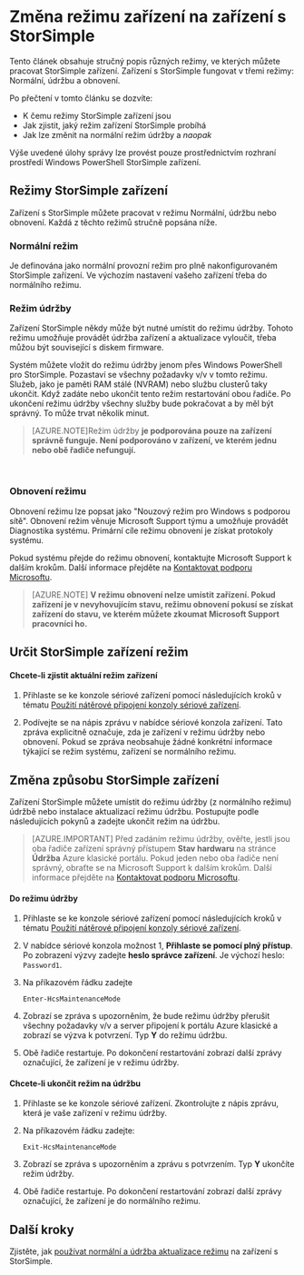 <properties 
   pageTitle="Změna režimu zařízení StorSimple | Microsoft Azure"
   description="Popisuje režimy zařízení StorSimple a vysvětluje, jak používat Windows PowerShell pro StorSimple Změna režimu zařízení."
   services="storsimple"
   documentationCenter=""
   authors="alkohli"
   manager="carmonm"
   editor="" />
<tags 
   ms.service="storsimple"
   ms.devlang="na"
   ms.topic="article"
   ms.tgt_pltfrm="na"
   ms.workload="na"
   ms.date="06/17/2016"
   ms.author="alkohli" />

# <a name="change-the-device-mode-on-your-storsimple-device"></a>Změna režimu zařízení na zařízení s StorSimple

Tento článek obsahuje stručný popis různých režimy, ve kterých můžete pracovat StorSimple zařízení. Zařízení s StorSimple fungovat v třemi režimy: Normální, údržbu a obnovení. 

Po přečtení v tomto článku se dozvíte:

- K čemu režimy StorSimple zařízení jsou
- Jak zjistit, jaký režim zařízení StorSimple probíhá
- Jak lze změnit na normální režim údržby a *naopak*


Výše uvedené úlohy správy lze provést pouze prostřednictvím rozhraní prostředí Windows PowerShell StorSimple zařízení.

## <a name="about-storsimple-device-modes"></a>Režimy StorSimple zařízení

Zařízení s StorSimple můžete pracovat v režimu Normální, údržbu nebo obnovení. Každá z těchto režimů stručně popsána níže.

### <a name="normal-mode"></a>Normální režim

Je definována jako normální provozní režim pro plně nakonfigurovaném StorSimple zařízení. Ve výchozím nastavení vašeho zařízení třeba do normálního režimu.

### <a name="maintenance-mode"></a>Režim údržby

Zařízení StorSimple někdy může být nutné umístit do režimu údržby. Tohoto režimu umožňuje provádět údržba zařízení a aktualizace vyloučit, třeba můžou být související s diskem firmware.

Systém můžete vložit do režimu údržby jenom přes Windows PowerShell pro StorSimple. Pozastaví se všechny požadavky v/v v tomto režimu. Služeb, jako je paměti RAM stálé (NVRAM) nebo službu clusterů taky ukončit. Když zadáte nebo ukončit tento režim restartování obou řadiče. Po ukončení režimu údržby všechny služby bude pokračovat a by měl být správný. To může trvat několik minut.

>[AZURE.NOTE]Režim údržby **je podporována pouze na zařízení správně funguje. Není podporováno v zařízení, ve kterém jednu nebo obě řadiče nefungují.**
</br>

### <a name="recovery-mode"></a>Obnovení režimu

Obnovení režimu lze popsat jako "Nouzový režim pro Windows s podporou sítě". Obnovení režim věnuje Microsoft Support týmu a umožňuje provádět Diagnostika systému. Primární cíle režimu obnovení je získat protokoly systému.

Pokud systému přejde do režimu obnovení, kontaktujte Microsoft Support k dalším krokům. Další informace přejděte na [Kontaktovat podporu Microsoftu](storsimple-contact-microsoft-support.md).

>[AZURE.NOTE] **V režimu obnovení nelze umístit zařízení. Pokud zařízení je v nevyhovujícím stavu, režimu obnovení pokusí se získat zařízení do stavu, ve kterém můžete zkoumat Microsoft Support pracovníci ho.**

## <a name="determine-storsimple-device-mode"></a>Určit StorSimple zařízení režim

#### <a name="to-determine-the-current-device-mode"></a>Chcete-li zjistit aktuální režim zařízení

1. Přihlaste se ke konzole sériové zařízení pomocí následujících kroků v tématu [Použití nátěrové připojení konzoly sériové zařízení](storsimple-deployment-walkthrough.md#use-putty-to-connect-to-the-device-serial-console).

2. Podívejte se na nápis zprávu v nabídce sériové konzola zařízení. Tato zpráva explicitně označuje, zda je zařízení v režimu údržby nebo obnovení. Pokud se zpráva neobsahuje žádné konkrétní informace týkající se režim systému, zařízení se normálního režimu.

## <a name="change-the-storsimple-device-mode"></a>Změna způsobu StorSimple zařízení 

Zařízení StorSimple můžete umístit do režimu údržby (z normálního režimu) údržbě nebo instalace aktualizací režimu údržbu. Postupujte podle následujících pokynů a zadejte ukončit režim na údržbu.

> [AZURE.IMPORTANT] Před zadáním režimu údržby, ověřte, jestli jsou oba řadiče zařízení správný přístupem **Stav hardwaru** na stránce **Údržba** Azure klasické portálu. Pokud jeden nebo oba řadiče není správný, obraťte se na Microsoft Support k dalším krokům. Další informace přejděte na [Kontaktovat podporu Microsoftu](storsimple-contact-microsoft-support.md).

#### <a name="to-enter-maintenance-mode"></a>Do režimu údržby

1. Přihlaste se ke konzole sériové zařízení pomocí následujících kroků v tématu [Použití nátěrové připojení konzoly sériové zařízení](storsimple-deployment-walkthrough.md#use-putty-to-connect-to-the-device-serial-console).

2. V nabídce sériové konzola možnost 1, **Přihlaste se pomocí plný přístup**. Po zobrazení výzvy zadejte **heslo správce zařízení**. Je výchozí heslo: `Password1`.

3. Na příkazovém řádku zadejte 

    `Enter-HcsMaintenanceMode`

4. Zobrazí se zpráva s upozorněním, že bude režimu údržby přerušit všechny požadavky v/v a server připojení k portálu Azure klasické a zobrazí se výzva k potvrzení. Typ **Y** do režimu údržbu.

5. Obě řadiče restartuje. Po dokončení restartování zobrazí další zprávy označující, že zařízení je v režimu údržby.


#### <a name="to-exit-maintenance-mode"></a>Chcete-li ukončit režim na údržbu

1. Přihlaste se ke konzole sériové zařízení. Zkontrolujte z nápis zprávu, která je vaše zařízení v režimu údržby.

2. Na příkazovém řádku zadejte:

    `Exit-HcsMaintenanceMode`

3. Zobrazí se zpráva s upozorněním a zprávu s potvrzením. Typ **Y** ukončíte režim údržby.

4. Obě řadiče restartuje. Po dokončení restartování zobrazí další zprávy označující, že zařízení je do normálního režimu.


## <a name="next-steps"></a>Další kroky

Zjistěte, jak [používat normální a údržba aktualizace režimu](storsimple-update-device.md) na zařízení s StorSimple.

